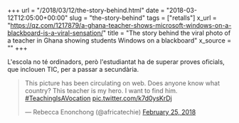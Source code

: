 +++
url = "/2018/03/12/the-story-behind.html"
date = "2018-03-12T12:05:00+00:00"
slug = "the-story-behind"
tags = ["retalls"]
x_url = "https://qz.com/1217879/a-ghana-teacher-shows-microsoft-windows-on-a-blackboard-is-a-viral-sensation/"
title = "The story behind the viral photo of a teacher in Ghana showing students Windows on a blackboard"
x_source = ""
+++


L'escola no té ordinadors, però l'estudiantat ha de superar proves oficials, que inclouen TIC, per a passar a secundària.

<blockquote class="twitter-tweet"><p lang="en" dir="ltr">This picture has been circulating on web. Does anyone know what country? This teacher is my hero. I want to find him. <a href="https://twitter.com/hashtag/TeachingIsAVocation?src=hash&amp;ref_src=twsrc%5Etfw">#TeachingIsAVocation</a> <a href="https://t.co/k7d0ysKrDj">pic.twitter.com/k7d0ysKrDj</a></p>&mdash; Rebecca Enonchong (@africatechie) <a href="https://twitter.com/africatechie/status/967705443110998017?ref_src=twsrc%5Etfw">February 25, 2018</a></blockquote> <script async src="https://platform.twitter.com/widgets.js" charset="utf-8"></script>
